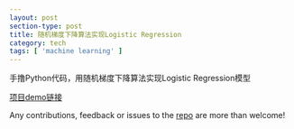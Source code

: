 ```yaml
---
layout: post
section-type: post
title: 随机梯度下降算法实现Logistic Regression
category: tech
tags: [ 'machine learning' ]
---
```


手撸Python代码，用随机梯度下降算法实现Logistic Regression模型

<a href="https://zjuguquan.github.io/homepage/Logistic.html">项目demo链接</a>

Any contributions, feedback or issues to the <a href="https://github.com/PanosSakkos/personal-jekyll-theme" target="\_blank">repo</a> are more than welcome!
